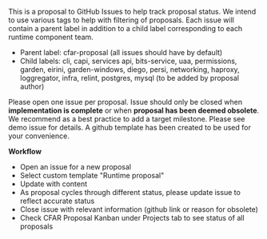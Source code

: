 This is a proposal to GitHub Issues to help track proposal status. We intend to use various tags to help with filtering of proposals. Each issue will contain a parent label in addition to a child label corresponding to each runtime component team.

* Parent label: cfar-proposal (all issues should have by default)
* Child labels: cli, capi, services api, bits-service, uaa, permissions, garden, eirini, garden-windows, diego, persi, networking, haproxy, loggregator, infra, relint, postgres, mysql (to be added by proposal author)

Please open one issue per proposal. Issue should only be closed when **implementation is complete** or when **proposal has been deemed obsolete**.
We recommend as a best practice to add a target milestone. Please see demo issue for details. A github template has been created to be used for your convenience.

**Workflow**
* Open an issue for a new proposal
* Select custom template "Runtime proposal"
* Update with content
* As proposal cycles through different status, please update issue to reflect accurate status
* Close issue with relevant information (github link or reason for obsolete)
* Check CFAR Proposal Kanban under Projects tab to see status of all proposals




